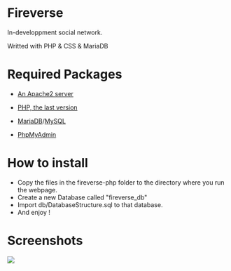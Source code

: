 # Fireverse
In-developpment social network.

Writted with PHP & CSS & MariaDB

# Required Packages
- [An Apache2 server](https://httpd.apache.org)

- [PHP, the last version](https://php.net)

- [MariaDB](https://mariadb.org)/[MySQL](https://mysql.com)

- [PhpMyAdmin](https://phpmyadmin.net)

# How to install
- Copy the files in the fireverse-php folder to the directory where you run the webpage.
- Create a new Database called "fireverse_db"
- Import db/DatabaseStructure.sql to that database.
- And enjoy !

# Screenshots
![](https://i.imgur.com/3wi2464.png)
